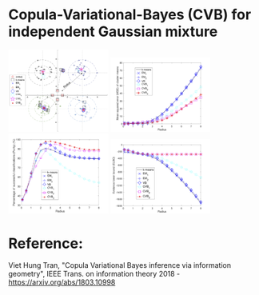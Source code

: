 # Copula-Variational-Bayes (CVB) for independent Gaussian mixture

<p float="left">
  <img src="./figures/sec6_Cluster_v4.png" width="200" />
  <img src="./figures/sec6_Cluster_MSE.png" width="200" /> 
  <img src="./figures/sec6_Cluster_purity.png" width="200" />
  <img src="./figures/sec6_Cluster_ELBO.png" width="200" /> 
</p>

# Reference:

Viet Hung Tran, "Copula Variational Bayes inference via information geometry", IEEE Trans. on information theory 2018 - https://arxiv.org/abs/1803.10998
